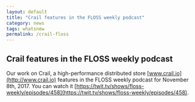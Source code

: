 ```yaml
---
layout: default
title: "Crail features in the FLOSS weekly podcast"
category: news 
tags: whatsnew
permalink: /crail-floss
---
```

## Crail features in the FLOSS weekly podcast 

Our work on Crail, a high-performance distributed store [www.crail.io](http://www.crail.io)
features in the FLOSS weekly podcast for November 8th, 2017. You can watch it 
[https://twit.tv/shows/floss-weekly/episodes/458](https://twit.tv/shows/floss-weekly/episodes/458).
